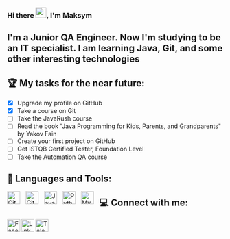 ### Hi there <img src="https://media.giphy.com/media/hvRJCLFzcasrR4ia7z/giphy.gif" width="25px">, I'm Maksym

## I'm a Junior QA Engineer. Now I'm studying to be an IT specialist. I am learning Java, Git, and some other interesting technologies
## 🏆 **My tasks for the near future:**
<!-- TODO-IST:START -->
* [x] Upgrade my profile on GitHub
* [x] Take a course on Git
* [ ] Take the JavaRush course
* [ ] Read the book "Java Programming for Kids, Parents, and Grandparents" by Yakov Fain
* [ ] Create your first project on GitHub
* [ ] Get ISTQB Certified Tester, Foundation Level
* [ ] Take the Automation QA course
<!-- TODO-IST:END -->

## 🧰 Languages and Tools:
<img align="left" alt="Git" width="30px" style="padding-right:10px;" src="https://cdn.jsdelivr.net/gh/devicons/devicon/icons/git/git-original.svg" />
<img align="left" alt="GitHub" width="30px" style="padding-right:10px;" src="https://cdn.jsdelivr.net/gh/devicons/devicon/icons/github/github-original.svg" />
<img align="left" alt="Java" width="30px" style="padding-right:10px;" src="https://cdn.jsdelivr.net/npm/devicons@1.8.0/!SVG/java.svg" />
<img align="left" alt="Python" width="30px" style="padding-right:10px;" src="https://cdn.jsdelivr.net/npm/devicons@1.8.0/!SVG/python.svg" />
<img align="left" alt="MySQL" width="30px" style="padding-right:10px;" src="https://cdn.jsdelivr.net/npm/devicons@1.8.0/!SVG/mysql.svg" />

## 💻 Connect with me:
<a href="https://www.facebook.com/profile.php?id=100009704820125">
  <img align="left" alt="Facebook" width="30px" src="https://cdn.jsdelivr.net/npm/simple-icons@9.5.0/icons/facebook.svg" />
</a>
<a href="https://www.linkedin.com/in/maksym-m-bb6b5ab4/">
  <img align="left" alt="LinkdeIn" width="30px" src="https://cdn.jsdelivr.net/npm/simple-icons@v3/icons/linkedin.svg" />
</a>
<a href="https://t.me/myanovskiy_m">
  <img align="left" alt="Telegram" width="30px" src="https://cdn.jsdelivr.net/npm/simple-icons@v3/icons/telegram.svg" />
</a>